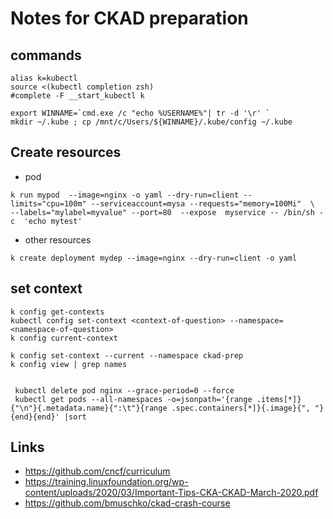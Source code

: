 # Notes for CKAD preparation 
## commands 

```
alias k=kubectl
source <(kubectl completion zsh)
#complete -F __start_kubectl k 
```

```
export WINNAME=`cmd.exe /c "echo %USERNAME%"| tr -d '\r' `
mkdir ~/.kube ; cp /mnt/c/Users/${WINNAME}/.kube/config ~/.kube

```

## Create resources 
* pod
```
k run mypod  --image=nginx -o yaml --dry-run=client --limits="cpu=100m" --serviceaccount=mysa --requests="memory=100Mi"  \
--labels="mylabel=myvalue" --port=80  --expose  myservice -- /bin/sh -c  'echo mytest'
```

* other resources 
```
k create deployment mydep --image=nginx --dry-run=client -o yaml

```


## set context 
```
k config get-contexts
kubectl config set-context <context-of-question> --namespace=<namespace-of-question>
k config current-context  

k config set-context --current --namespace ckad-prep    
k config view | grep names        
```

```

 kubectl delete pod nginx --grace-period=0 --force
 kubectl get pods --all-namespaces -o=jsonpath='{range .items[*]}{"\n"}{.metadata.name}{":\t"}{range .spec.containers[*]}{.image}{", "}{end}{end}' |sort
```


## Links 
* https://github.com/cncf/curriculum  
* https://training.linuxfoundation.org/wp-content/uploads/2020/03/Important-Tips-CKA-CKAD-March-2020.pdf  
* https://github.com/bmuschko/ckad-crash-course  


